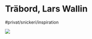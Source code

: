 # Träbord, Lars Wallin
#privat/snickeri/inspiration

![](Tr%C3%A4bord,%20Lars%20Wallin/1655521508283.jpg)
